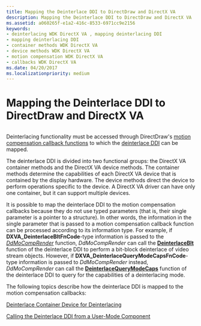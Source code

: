 ```yaml
---
title: Mapping the Deinterlace DDI to DirectDraw and DirectX VA
description: Mapping the Deinterlace DDI to DirectDraw and DirectX VA
ms.assetid: a060265f-e1a2-416c-8533-6971cc9e2156
keywords:
- deinterlacing WDK DirectX VA , mapping deinterlacing DDI
- mapping deinterlacing DDI
- container methods WDK DirectX VA
- device methods WDK DirectX VA
- motion compensation WDK DirectX VA
- callbacks WDK DirectX VA
ms.date: 04/20/2017
ms.localizationpriority: medium
---
```


# Mapping the Deinterlace DDI to DirectDraw and DirectX VA


## <span id="ddk_mapping_the_deinterlace_ddi_to_directdraw_and_directx_va_gg"></span><span id="DDK_MAPPING_THE_DEINTERLACE_DDI_TO_DIRECTDRAW_AND_DIRECTX_VA_GG"></span>


Deinterlacing functionality must be accessed through DirectDraw's [motion compensation callback functions](motion-compensation-callbacks.md) to which the [deinterlace DDI](./deinterlace-ddi.md) can be mapped.

The deinterlace DDI is divided into two functional groups: the DirectX VA container methods and the DirectX VA device methods. The container methods determine the capabilities of each DirectX VA device that is contained by the display hardware. The device methods direct the device to perform operations specific to the device. A DirectX VA driver can have only one container, but it can support multiple devices.

It is possible to map the deinterlace DDI to the motion compensation callbacks because they do not use typed parameters (that is, their single parameter is a pointer to a structure). In other words, the information in the single parameter that is passed to a motion compensation callback function can be processed according to its information type. For example, if **DXVA\_DeinterlaceBltFnCode**-type information is passed to the [*DdMoCompRender*](/windows/desktop/api/ddrawint/nc-ddrawint-pdd_mocompcb_render) function, *DdMoCompRender* can call the [**DeinterlaceBlt**](./dxva-deinterlacebobdeviceclass-deinterlaceblt.md) function of the deinterlace DDI to perform a bit-block deinterlace of video stream objects. However, if **DXVA\_DeinterlaceQueryModeCapsFnCode**-type information is passed to *DdMoCompRender* instead, *DdMoCompRender* can call the [**DeinterlaceQueryModeCaps**](./dxva-deinterlacecontainerdeviceclass-deinterlacequerymodecaps.md) function of the deinterlace DDI to query for the capabilities of a deinterlacing mode.

The following topics describe how the deinterlace DDI is mapped to the motion compensation callbacks:

[Deinterlace Container Device for Deinterlacing](deinterlace-container-device-for-deinterlacing.md)

[Calling the Deinterlace DDI from a User-Mode Component](calling-the-deinterlace-ddi-from-a-user-mode-component.md)

 

